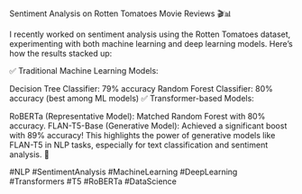 Sentiment Analysis on Rotten Tomatoes Movie Reviews 🎬📊

I recently worked on sentiment analysis using the Rotten Tomatoes dataset, experimenting with both machine learning and deep learning models. Here’s how the results stacked up:

✅ Traditional Machine Learning Models:

Decision Tree Classifier: 79% accuracy
Random Forest Classifier: 80% accuracy (best among ML models)
✅ Transformer-based Models:

RoBERTa (Representative Model): Matched Random Forest with 80% accuracy.
FLAN-T5-Base (Generative Model): Achieved a significant boost with 89% accuracy!
This highlights the power of generative models like FLAN-T5 in NLP tasks, especially for text classification and sentiment analysis. 🚀

#NLP #SentimentAnalysis #MachineLearning #DeepLearning #Transformers #T5 #RoBERTa #DataScience
